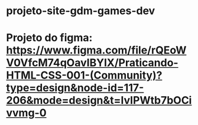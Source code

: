 # projeto-site-gdm-games-dev
# Projeto do figma: https://www.figma.com/file/rQEoWV0VfcM74qOavIBYIX/Praticando-HTML-CSS-001-(Community)?type=design&node-id=117-206&mode=design&t=IvIPWtb7bOCivvmg-0 